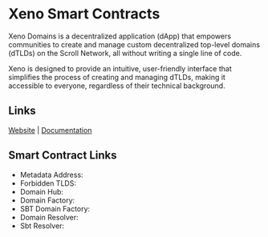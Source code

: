 # Xeno Smart Contracts

Xeno Domains is a decentralized application (dApp) that empowers communities to create and manage custom decentralized top-level domains (dTLDs) on the Scroll Network, all without writing a single line of code.

Xeno is designed to provide an intuitive, user-friendly interface that simplifies the process of creating and managing dTLDs, making it accessible to everyone, regardless of their technical background.

## Links
[Website](https://xeno-frontend.vercel.app/) | [Documentation](https://xeno-domains.gitbook.io/introduction/introduction/introduction)

## Smart Contract Links
- Metadata Address: 
- Forbidden TLDS: 
- Domain Hub: 
- Domain Factory:
- SBT Domain Factory: 
- Domain Resolver:
- Sbt Resolver: 

 

